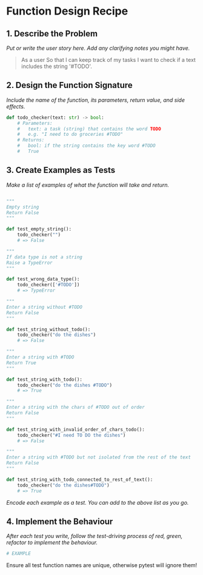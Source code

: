# Function Design Recipe

## 1. Describe the Problem

_Put or write the user story here. Add any clarifying notes you might have._

> As a user
> So that I can keep track of my tasks
> I want to check if a text includes the string '#TODO'.

## 2. Design the Function Signature

_Include the name of the function, its parameters, return value, and side effects._

```python
def todo_checker(text: str) -> bool:
    # Parameters:
    #   text: a task (string) that contains the word TODO
    #   e.g. "I need to do groceries #TODO"
    # Returns:
    #   bool: if the string contains the key word #TODO
    #   True
```

## 3. Create Examples as Tests

_Make a list of examples of what the function will take and return._

```python

"""
Empty string
Return False
"""

def test_empty_string():
    todo_checker("")
    # => False

"""
If data type is not a string
Raise a TypeError
"""

def test_wrong_data_type():
    todo_checker(['#TODO'])
    # => TypeError

"""
Enter a string without #TODO
Return False
"""

def test_string_without_todo():
    todo_checker("do the dishes")
    # => False

"""
Enter a string with #TODO
Return True
"""

def test_string_with_todo():
    todo_checker("do the dishes #TODO")
    # => True

"""
Enter a string with the chars of #TODO out of order
Return False
"""

def test_string_with_invalid_order_of_chars_todo():
    todo_checker("#I need TO DO the dishes")
    # => False

"""
Enter a string with #TODO but not isolated from the rest of the text
Return False
"""

def test_string_with_todo_connected_to_rest_of_text():
    todo_checker("do the dishes#TODO")
    # => True

```

_Encode each example as a test. You can add to the above list as you go._

## 4. Implement the Behaviour

_After each test you write, follow the test-driving process of red, green, refactor to implement the behaviour._

```python
# EXAMPLE
```

Ensure all test function names are unique, otherwise pytest will ignore them!
